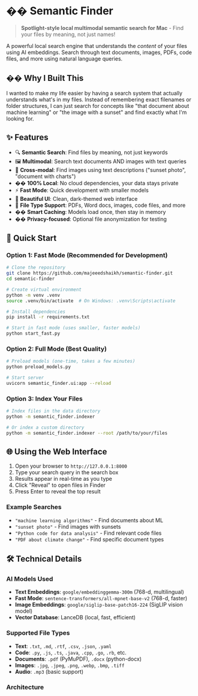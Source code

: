 # �� Semantic Finder

> **Spotlight-style local multimodal semantic search for Mac** - Find your files by meaning, not just names!

A powerful local search engine that understands the *content* of your files using AI embeddings. Search through text documents, images, PDFs, code files, and more using natural language queries.

## �� **Why I Built This**

I wanted to make my life easier by having a search system that actually understands what's in my files. Instead of remembering exact filenames or folder structures, I can just search for concepts like "that document about machine learning" or "the image with a sunset" and find exactly what I'm looking for.

## ✨ **Features**

- 🔍 **Semantic Search**: Find files by meaning, not just keywords
- 🖼️ **Multimodal**: Search text documents AND images with text queries
- 📱 **Cross-modal**: Find images using text descriptions ("sunset photo", "document with charts")
- �� **100% Local**: No cloud dependencies, your data stays private
- ⚡ **Fast Mode**: Quick development with smaller models
- 🎨 **Beautiful UI**: Clean, dark-themed web interface
- 📁 **File Type Support**: PDFs, Word docs, images, code files, and more
- �� **Smart Caching**: Models load once, then stay in memory
- ��️ **Privacy-focused**: Optional file anonymization for testing

## 🚀 **Quick Start**

### Option 1: Fast Mode (Recommended for Development)
```bash
# Clone the repository
git clone https://github.com/majeeedshaikh/semantic-finder.git
cd semantic-finder

# Create virtual environment
python -m venv .venv
source .venv/bin/activate  # On Windows: .venv\Scripts\activate

# Install dependencies
pip install -r requirements.txt

# Start in fast mode (uses smaller, faster models)
python start_fast.py
```

### Option 2: Full Mode (Best Quality)
```bash
# Preload models (one-time, takes a few minutes)
python preload_models.py

# Start server
uvicorn semantic_finder.ui:app --reload
```

### Option 3: Index Your Files
```bash
# Index files in the data directory
python -m semantic_finder.indexer

# Or index a custom directory
python -m semantic_finder.indexer --root /path/to/your/files
```

## 🌐 **Using the Web Interface**

1. Open your browser to `http://127.0.0.1:8000`
2. Type your search query in the search box
3. Results appear in real-time as you type
4. Click "Reveal" to open files in Finder
5. Press Enter to reveal the top result

### Example Searches
- `"machine learning algorithms"` - Find documents about ML
- `"sunset photo"` - Find images with sunsets
- `"Python code for data analysis"` - Find relevant code files
- `"PDF about climate change"` - Find specific document types

## 🛠️ **Technical Details**

### **AI Models Used**
- **Text Embeddings**: `google/embeddinggemma-300m` (768-d, multilingual)
- **Fast Mode**: `sentence-transformers/all-mpnet-base-v2` (768-d, faster)
- **Image Embeddings**: `google/siglip-base-patch16-224` (SigLIP vision model)
- **Vector Database**: LanceDB (local, fast, efficient)

### **Supported File Types**
- **Text**: `.txt`, `.md`, `.rtf`, `.csv`, `.json`, `.yaml`
- **Code**: `.py`, `.js`, `.ts`, `.java`, `.cpp`, `.go`, `.rb`, etc.
- **Documents**: `.pdf` (PyMuPDF), `.docx` (python-docx)
- **Images**: `.jpg`, `.jpeg`, `.png`, `.webp`, `.bmp`, `.tiff`
- **Audio**: `.mp3` (basic support)

### **Architecture**